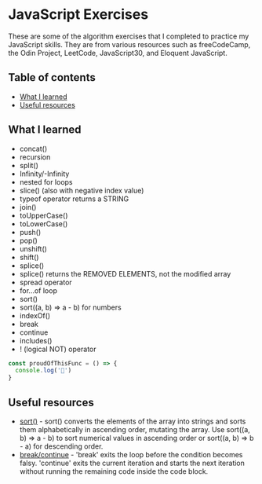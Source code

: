 # JavaScript Exercises

These are some of the algorithm exercises that I completed to practice my JavaScript skills. They are from various resources such as freeCodeCamp, the Odin Project, LeetCode, JavaScript30, and Eloquent JavaScript.

## Table of contents

- [What I learned](#what-i-learned)
- [Useful resources](#useful-resources)

## What I learned

- concat()
- recursion
- split()
- Infinity/-Infinity
- nested for loops
- slice() (also with negative index value)
- typeof operator returns a STRING
- join()
- toUpperCase()
- toLowerCase()
- push()
- pop()
- unshift()
- shift()
- splice()
- splice() returns the REMOVED ELEMENTS, not the modified array
- spread operator
- for...of loop
- sort()
- sort((a, b) => a - b) for numbers
- indexOf()
- break
- continue
- includes()
- ! (logical NOT) operator

```js
const proudOfThisFunc = () => {
  console.log('🎉')
}
```

## Useful resources

- [sort()](https://www.w3schools.com/js/js_array_sort.asp) - sort() converts the elements of the array into strings and sorts them alphabetically in ascending order, mutating the array. Use sort((a, b) => a - b) to sort numerical values in ascending order or sort((a, b) => b - a) for descending order.
- [break/continue](https://javascript.info/while-for#breaking-the-loop) - 'break' exits the loop before the condition becomes falsy. 'continue' exits the current iteration and starts the next iteration without running the remaining code inside the code block.